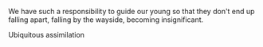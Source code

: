
We have such a responsibility to guide our young so that they don't end up falling apart, falling by the wayside, becoming insignificant.


Ubiquitous assimilation